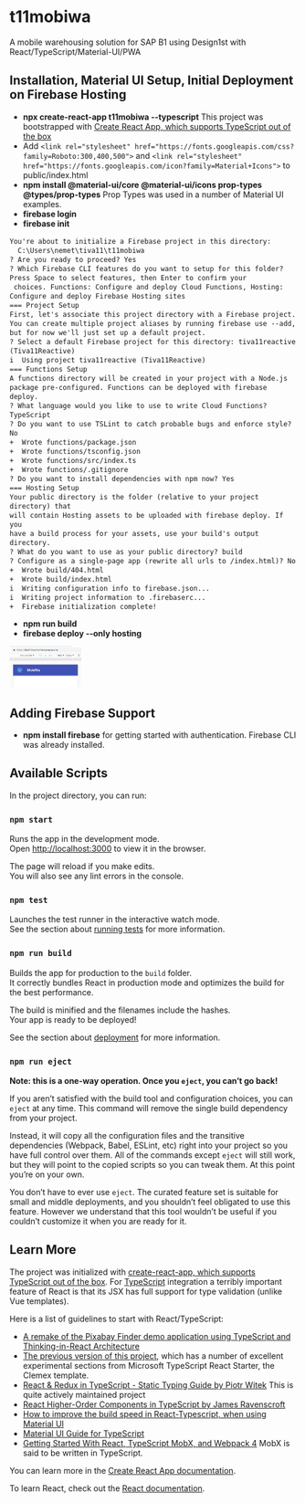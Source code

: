 # t11mobiwa
A mobile warehousing solution for SAP B1 using Design1st with React/TypeScript/Material-UI/PWA

## Installation, Material UI Setup, Initial Deployment on Firebase Hosting
- **npx create-react-app t11mobiwa --typescript** 
This project was bootstrapped with [Create React App, which supports TypeScript out of the box](https://reactjs.org/docs/static-type-checking.html#using-typescript-with-create-react-app)
- Add ```<link rel="stylesheet" href="https://fonts.googleapis.com/css?family=Roboto:300,400,500">``` and ```<link rel="stylesheet" href="https://fonts.googleapis.com/icon?family=Material+Icons">``` to public/index.html
- **npm install @material-ui/core @material-ui/icons prop-types @types/prop-types** Prop Types was used in a number of Material UI examples. 
- **firebase login**
- **firebase init**
```
You're about to initialize a Firebase project in this directory:
  C:\Users\nemet\tiva11\t11mobiwa
? Are you ready to proceed? Yes
? Which Firebase CLI features do you want to setup for this folder? Press Space to select features, then Enter to confirm your
 choices. Functions: Configure and deploy Cloud Functions, Hosting: Configure and deploy Firebase Hosting sites
=== Project Setup
First, let's associate this project directory with a Firebase project.
You can create multiple project aliases by running firebase use --add,
but for now we'll just set up a default project.
? Select a default Firebase project for this directory: tiva11reactive (Tiva11Reactive)
i  Using project tiva11reactive (Tiva11Reactive)
=== Functions Setup
A functions directory will be created in your project with a Node.js
package pre-configured. Functions can be deployed with firebase deploy.
? What language would you like to use to write Cloud Functions? TypeScript
? Do you want to use TSLint to catch probable bugs and enforce style? No
+  Wrote functions/package.json
+  Wrote functions/tsconfig.json
+  Wrote functions/src/index.ts
+  Wrote functions/.gitignore
? Do you want to install dependencies with npm now? Yes
=== Hosting Setup
Your public directory is the folder (relative to your project directory) that
will contain Hosting assets to be uploaded with firebase deploy. If you
have a build process for your assets, use your build's output directory.
? What do you want to use as your public directory? build
? Configure as a single-page app (rewrite all urls to /index.html)? No
+  Wrote build/404.html
+  Wrote build/index.html
i  Writing configuration info to firebase.json...
i  Writing project information to .firebaserc...
+  Firebase initialization complete!
```
- **npm run build**
- **firebase deploy --only hosting**

<img src="./public/mobiwadeployedonfirebase.png" width="25%"/>

## Adding Firebase Support
- **npm install firebase** for getting started with authentication. Firebase CLI was already installed.

## Available Scripts
In the project directory, you can run:
### `npm start`

Runs the app in the development mode.<br>
Open [http://localhost:3000](http://localhost:3000) to view it in the browser.

The page will reload if you make edits.<br>
You will also see any lint errors in the console.

### `npm test`

Launches the test runner in the interactive watch mode.<br>
See the section about [running tests](https://facebook.github.io/create-react-app/docs/running-tests) for more information.

### `npm run build`

Builds the app for production to the `build` folder.<br>
It correctly bundles React in production mode and optimizes the build for the best performance.

The build is minified and the filenames include the hashes.<br>
Your app is ready to be deployed!

See the section about [deployment](https://facebook.github.io/create-react-app/docs/deployment) for more information.

### `npm run eject`

**Note: this is a one-way operation. Once you `eject`, you can’t go back!**

If you aren’t satisfied with the build tool and configuration choices, you can `eject` at any time. This command will remove the single build dependency from your project.

Instead, it will copy all the configuration files and the transitive dependencies (Webpack, Babel, ESLint, etc) right into your project so you have full control over them. All of the commands except `eject` will still work, but they will point to the copied scripts so you can tweak them. At this point you’re on your own.

You don’t have to ever use `eject`. The curated feature set is suitable for small and middle deployments, and you shouldn’t feel obligated to use this feature. However we understand that this tool wouldn’t be useful if you couldn’t customize it when you are ready for it.

## Learn More

The project was initialized with [create-react-app, which supports TypeScript out of the box](https://reactjs.org/docs/static-type-checking.html#using-typescript-with-create-react-app).
For [TypeScript](https://www.typescriptlang.org/samples/index.html) integration a terribly important feature of React is that its JSX has full support for type validation (unlike Vue templates). 

Here is a list of guidelines to start with React/TypeScript:
- [A remake of the Pixabay Finder demo application using TypeScript and Thinking-in-React Architecture](https://github.com/nemethmik/t11pixabayfinder)
- [The previous version of this project](https://github.com/nemethmik/t11mobiwa-deprecated), which has a number of excellent experimental sections from Microsoft TypeScript React Starter, the Clemex template.
- [React & Redux in TypeScript - Static Typing Guide by Piotr Witek](https://github.com/piotrwitek/react-redux-typescript-guide) This is quite actively maintained project
- [React Higher-Order Components in TypeScript by James Ravenscroft](https://medium.com/@jrwebdev/react-higher-order-component-patterns-in-typescript-42278f7590fb)
- [How to improve the build speed in React-Typescript, when using Material UI](https://dev.to/janpauldahlke/how-to-improve-material-ui-speed-in-react-typescript-1199)
- [Material UI Guide for TypeScript](https://material-ui.com/guides/typescript/)
- [Getting Started With React, TypeScript MobX, and Webpack 4](https://medium.com/teachable/getting-started-with-react-typescript-mobx-and-webpack-4-8c680517c030) MobX is said to be written in TypeScript.


You can learn more in the [Create React App documentation](https://facebook.github.io/create-react-app/docs/getting-started).

To learn React, check out the [React documentation](https://reactjs.org/).
